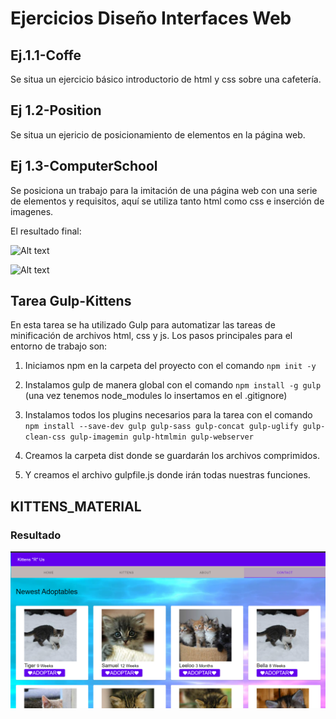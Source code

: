 # Ejercicios Diseño Interfaces Web

## Ej.1.1-Coffe

Se situa un ejercicio básico introductorio de html y css sobre una cafetería.

## Ej 1.2-Position

Se situa un ejericio de posicionamiento de elementos en la página web.

## Ej 1.3-ComputerSchool

Se posiciona un trabajo para la imitación de una página web con una serie de elementos y requisitos,
aquí se utiliza tanto html como css e inserción de imagenes.

El resultado final:

![Alt text](borrador/img/image.png)

![Alt text](borrador/img/image-1.png)

## Tarea Gulp-Kittens

En esta tarea  se ha utilizado Gulp para automatizar las tareas de minificación de archivos html, css y js.
Los pasos principales para el entorno de trabajo son:

1. Iniciamos npm en la carpeta del proyecto con el comando `npm init -y`
   
2. Instalamos gulp de manera global con el comando `npm install -g gulp` (una vez tenemos node_modules lo insertamos en el .gitignore)
   
3. Instalamos todos los plugins necesarios para la tarea con el comando `npm install --save-dev gulp gulp-sass gulp-concat gulp-uglify gulp-clean-css gulp-imagemin gulp-htmlmin gulp-webserver`

4. Creamos la carpeta dist donde se guardarán los archivos comprimidos.
   
5. Y creamos el archivo gulpfile.js donde irán todas nuestras funciones.
   

## KITTENS_MATERIAL

### Resultado

![Alt text](Ej2-Kittens_Material/resultado.png)